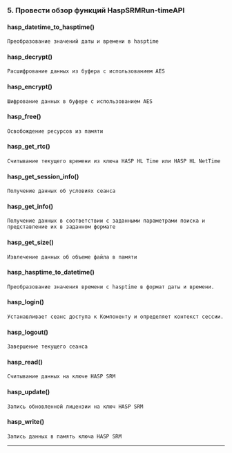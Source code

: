 ### 5. Провести обзор функций HaspSRMRun-timeAPI

#### hasp_datetime_to_hasptime()
    Преобразование значений даты и времени в hasptime

#### hasp_decrypt()
    Расшифрование данных из буфера с использованием AES

#### hasp_encrypt()
    Шифрование данных в буфере с использованием AES

#### hasp_free()
    Освобождение ресурсов из памяти

#### hasp_get_rtc()
    Считывание текущего времени из ключа HASP HL Time или HASP HL NetTime

#### hasp_get_session_info()
    Получение данных об условиях сеанса

#### hasp_get_info()
    Получение данных в соответствии с заданными параметрами поиска и представление их в заданном формате

#### hasp_get_size()
    Извлечение данных об объеме файла в памяти

#### hasp_hasptime_to_datetime()
    Преобразование значения времени с hasptime в формат даты и времени.

#### hasp_login()
    Устанавливает сеанс доступа к Компоненту и определяет контекст сессии.

#### hasp_logout()
    Завершение текущего сеанса

#### hasp_read()
    Считывание данных на ключе HASP SRM

#### hasp_update()
    Запись обновленной лицензии на ключ HASP SRM

#### hasp_write()
    Запись данных в память ключа HASP SRM

___
